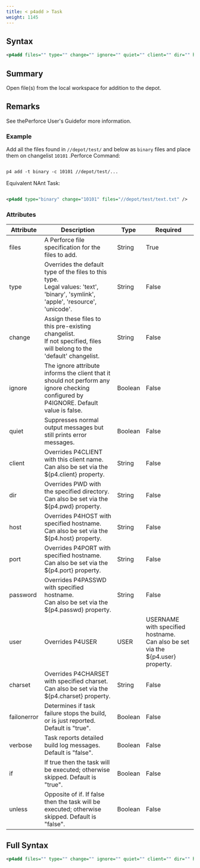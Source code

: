 ```yaml
---
title: < p4add > Task
weight: 1145
---
```

## Syntax
```xml
<p4add files="" type="" change="" ignore="" quiet="" client="" dir="" host="" port="" password="" user="" charset="" />
```
## Summary ##
Open file(s) from the local workspace for addition to the depot.

## Remarks ##
See thePerforce User&#39;s Guidefor more information.

### Example ###
Add all the files found in `//depot/test/` and below as `binary`  files and place them on changelist  `10101` .Perforce Command:


```xml

p4 add -t binary -c 10101 //depot/test/...
```
Equivalent NAnt Task:
```xml

<p4add type="binary" change="10101" files="//depot/test/text.txt" />
```



### Attributes
| Attribute | Description | Type | Required |
| --------- | ----------- | ---- | -------- |
| files | A Perforce file specification for the files to add. | String | True |
| type | Overrides the default type of the files to this type.<br>Legal values: &#39;text&#39;, &#39;binary&#39;, &#39;symlink&#39;, &#39;apple&#39;, &#39;resource&#39;, &#39;unicode&#39;. | String | False |
| change | Assign these files to this pre-existing changelist.<br>If not specified, files will belong to the &#39;default&#39; changelist. | String | False |
| ignore | The ignore attribute informs the client that it should not perform any<br>ignore checking configured by P4IGNORE.  Default value is false. | Boolean | False |
| quiet | Suppresses normal output messages but still prints error messages. | Boolean | False |
| client | Overrides P4CLIENT with this client name.<br>Can also be set via the ${p4.client} property. | String | False |
| dir | Overrides PWD with the specified directory.<br>Can also be set via the ${p4.pwd} property. | String | False |
| host | Overrides P4HOST with specified hostname.<br>Can also be set via the ${p4.host} property. | String | False |
| port | Overrides P4PORT with specified hostname.<br>Can also be set via the ${p4.port} property. | String | False |
| password | Overrides P4PASSWD with specified hostname.<br>Can also be set via the ${p4.passwd} property. | String | False |
| user | Overrides P4USER|USER|USERNAME with specified hostname.<br>Can also be set via the ${p4.user} property. | String | False |
| charset | Overrides P4CHARSET with specified charset.<br>Can also be set via the ${p4.charset} property. | String | False |
| failonerror | Determines if task failure stops the build, or is just reported. Default is &quot;true&quot;. | Boolean | False |
| verbose | Task reports detailed build log messages.  Default is &quot;false&quot;. | Boolean | False |
| if | If true then the task will be executed; otherwise skipped. Default is &quot;true&quot;. | Boolean | False |
| unless | Opposite of if.  If false then the task will be executed; otherwise skipped. Default is &quot;false&quot;. | Boolean | False |

## Full Syntax
```xml
<p4add files="" type="" change="" ignore="" quiet="" client="" dir="" host="" port="" password="" user="" charset="" failonerror="" verbose="" if="" unless="" />
```
